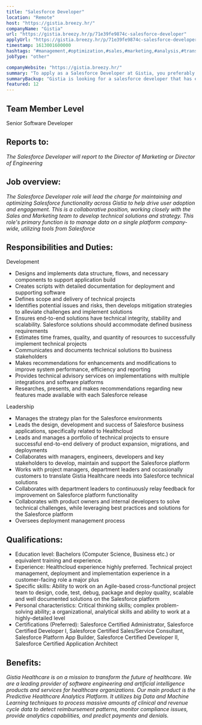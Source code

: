 ```yaml
---
title: "Salesforce Developer"
location: "Remote"
host: "https://gistia.breezy.hr/"
companyName: "Gistia"
url: "https://gistia.breezy.hr/p/71e39fe9874c-salesforce-developer"
applyUrl: "https://gistia.breezy.hr/p/71e39fe9874c-salesforce-developer/apply"
timestamp: 1613001600000
hashtags: "#management,#optimization,#sales,#marketing,#analysis,#translation,#ui/ux,#monitoring"
jobType: "other"

companyWebsite: "https://gistia.breezy.hr/"
summary: "To apply as a Salesforce Developer at Gistia, you preferably need to have some experience in: #management, #optimization, #sales."
summaryBackup: "Gistia is looking for a salesforce developer that has experience in: #ui/ux, #management, #marketing."
featured: 12
---
```


## Team Member Level

Senior Software Developer

## Reports to:

_The Salesforce Developer will report to the Director of Marketing or Director of Engineering_

## Job overview:

_The Salesforce Developer role will lead the charge for maintaining and optimizing Salesforce functionality across Gistia to help drive user adoption and engagement. This is a collaborative position, working closely with the Sales and Marketing team to develop technical solutions and strategy. This role's primary function is to manage data on a single platform company-wide, utilizing tools from Salesforce_

## Responsibilities and Duties:

Development

*   Designs and implements data structure, flows, and necessary components to support application build
*   Creates scripts with detailed documentation for deployment and supporting software
*   Defines scope and delivery of technical projects
*   Identifies potential issues and risks, then develops mitigation strategies to alleviate challenges and implement solutions
*   Ensures end-to-end solutions have technical integrity, stability and scalability. Salesforce solutions should accommodate defined business requirements
*   Estimates time frames, quality, and quantity of resources to successfully implement technical projects
*   Communicates and documents technical solutions tto business stakeholders
*   Makes recommendations for enhancements and modifications to improve system performance, efficiency and reporting
*   Provides technical advisory services on implementations with multiple integrations and software platforms
*   Researches, presents, and makes recommendations regarding new features made available with each Salesforce release

Leadership

*   Manages the strategy plan for the Salesforce environments
*   Leads the design, development and success of Salesforce business applications, specifically related to Healthcloud
*   Leads and manages a portfolio of technical projects to ensure successful end-to-end delivery of product expansion, migrations, and deployments
*   Collaborates with managers, engineers, developers and key stakeholders to develop, maintain and support the Salesforce platform
*   Works with project managers, department leaders and occasionally customers to translate Gistia Healthcare needs into Salesforce technical solutions
*   Collaborates with department leaders to continuously relay feedback for improvement on Salesforce platform functionality
*   Collaborates with product owners and internal developers to solve technical challenges, while leveraging best practices and solutions for the Salesforce platform
*   Oversees deployment management process

## Qualifications:

*   Education level: Bachelors (Computer Science, Business etc.) or equivalent training and experience.
*   Experience: Healthcloud experience highly preferred. Technical project management, deployment and implementation experience in a customer-facing role a major plus
*   Specific skills: Ability to work on an Agile-based cross-functional project team to design, code, test, debug, package and deploy quality, scalable and well documented solutions on the Salesforce platform
*   Personal characteristics: Critical thinking skills; complex problem-solving ability; a organizational, analytical skills and ability to work at a highly-detailed level
*   Certifications (Preferred): Salesforce Certified Administrator, Salesforce Certified Developer I, Salesforce Certified Sales/Service Consultant, Salesforce Platform App Builder, Salesforce Certified Developer II, Salesforce Certified Application Architect

## Benefits:

_Gistia Healthcare is on a mission to transform the future of healthcare. We are a leading provider of software engineering and artificial intelligence products and services for healthcare organizations. Our main product is the Predictive Healthcare Analytics Platform. It utilizes big Data and Machine Learning techniques to process massive amounts of clinical and revenue cycle data to detect reimbursement patterns, monitor compliance issues, provide analytics capabilities, and predict payments and denials._
